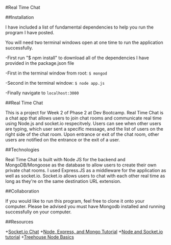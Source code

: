 #Real Time Chat

##Installation

I have included a list of fundamental dependencies to help you run the program I have posted.

You will need two terminal windows open at one time to run the application successfully.

-First run "$ npm install" to download all of the dependencies I have provided in the package.json file

-First in the terminal window from root:
  <code>$ mongod</code>

-Second in the terminal window:
  <code>$ node app.js</code>

-Finally navigate to <code>localhost:3000</code>

##Real Time Chat

This is a project for Week 2 of Phase 2 at Dev Bootcamp. Real Time Chat is a chat app that allows users to join chat rooms and communicate real time using Node.js and socket.io respecitvely.  Users can see when other users are typing, which user sent a specific message, and the list of users on the right side of the chat room.  Upon entrance or exit of the chat room, other users are notified on the entrance or the exit of a user.

##Technologies

Real Time Chat is built with Node JS for the backend and MongoDB/Mongoose as the database to allow users to create their own private chat rooms.  I used Express.JS as a middleware for the application as well as socket.io.  Socket.io allows users to chat with each other real time as long as they're on the same destination URL extension.

##Collaboration

If you would like to run this program, feel free to clone it onto your computer.  Please be advised you must have Mongodb installed and running successfully on your computer.

##Resources

+[Socket.io Chat](http://socket.io/get-started/chat/)
+[Node, Express, and Mongo Tutorial](http://cwbuecheler.com/web/tutorials/2013/node-express-mongo/)
+[Node and Socket.io tutorial](https://www.youtube.com/playlist?list=PLicY6aYZ8ilpmHfJ8jP1lt7ihPpRWBJ9P)
+[Treehouse Node Basics](http://teamtreehouse.com/library/nodejs-basics)


